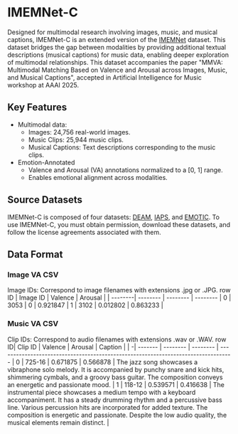 # IMEMNet-C
Designed for multimodal research involving images, music, and musical captions, IMEMNet-C is an extended version of the [IMEMNet](https://github.com/linkAmy/IMEMNet/) dataset. This dataset bridges the gap between modalities by providing additional textual descriptions (musical captions) for music data, enabling deeper exploration of multimodal relationships. This dataset accompanies the paper "MMVA: Multimodal Matching Based on Valence and Arousal across Images, Music, and Musical Captions", accepted in Artificial Intelligence for Music workshop at AAAI 2025.

## Key Features
- Multimodal data:
    - Images: 24,756 real-world images.
    - Music Clips: 25,944 music clips.
    - Musical Captions: Text descriptions corresponding to the music clips.
- Emotion-Annotated
    - Valence and Arousal (VA) annotations normalized to a [0, 1] range.
    - Enables emotional alignment across modalities.

## Source Datasets
IMEMNet-C is composed of four datasets: 
[DEAM](https://cvml.unige.ch/databases/DEAM/), [IAPS](https://www.imageemotion.org/), and [EMOTIC](https://s3.sunai.uoc.edu/emotic/index.html). To use IMEMNet-C, you must obtain permission, download these datasets, and follow the license agreements associated with them.

## Data Format
### Image VA CSV
Image IDs: Correspond to image filenames with extensions .jpg or .JPG.
row ID | Image ID | Valence  | Arousal  |
| --------| -------- | -------- | -------- |
0 | 3053     | 0        | 0.921847 |
1 | 3102     | 0.012802 | 0.863233 |

### Music VA CSV
Clip IDs: Correspond to audio filenames with extensions .wav or .WAV.
row ID| Clip ID  | Valence  | Arousal  | Caption                                                                            |
| -| ------- | -------- | -------- | ---------------------------------------------------------------------------------- |
0  | 725-16   | 0.671875 | 0.566878 | The jazz song showcases a vibraphone solo melody. It is accompanied by punchy snare and kick hits, shimmering cymbals, and a groovy bass guitar. The composition conveys an energetic and passionate mood.     |
1 | 118-12   | 0.539571 | 0.416638 | The instrumental piece showcases a medium tempo with a keyboard accompaniment. It has a steady drumming rhythm and a percussive bass line. Various percussion hits are incorporated for added texture. The composition is energetic and passionate. Despite the low audio quality, the musical elements remain distinct. |

